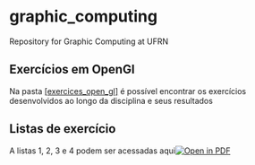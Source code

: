 # graphic_computing
Repository for Graphic Computing at UFRN
## Exercícios em OpenGl
Na pasta [[exercices_open_gl]](https://github.com/TeophiloVitor/graphic_computing/tree/main/exercices_open_gl) é possível encontrar os exercícios desenvolvidos ao longo da disciplina e seus resultados
## Listas de exercício
A listas 1, 2, 3 e 4 podem ser acessadas aqui[![Open in PDF](https://img.shields.io/badge/-PDF-EC1C24?style=flat-square&logo=adobeacrobatreader)](https://github.com/TeophiloVitor/graphic_computing/blob/main/Listas%201%2C2%2C3%20e%204.pdf)
 
